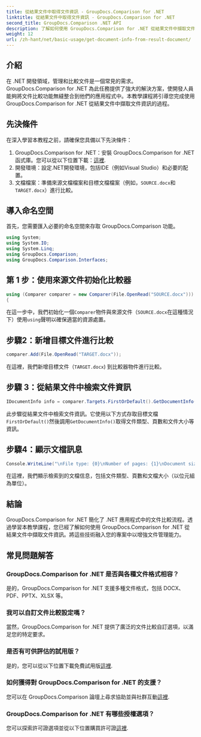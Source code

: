 ```yaml
---
title: 從結果文件中取得文件資訊 - GroupDocs.Comparison for .NET
linktitle: 從結果文件中取得文件資訊 - GroupDocs.Comparison for .NET
second_title: GroupDocs.Comparison .NET API
description: 了解如何使用 GroupDocs.Comparison for .NET 從結果文件中擷取文件資訊。為 .NET 開發人員解釋了簡單的步驟。
weight: 12
url: /zh-hant/net/basic-usage/get-document-info-from-result-document/
---
```

## 介紹
在 .NET 開發領域，管理和比較文件是一個常見的需求。 GroupDocs.Comparison for .NET 為此任務提供了強大的解決方案，使開發人員能夠將文件比較功能無縫整合到他們的應用程式中。本教學課程將引導您完成使用 GroupDocs.Comparison for .NET 從結果文件中擷取文件資訊的過程。 
## 先決條件
在深入學習本教程之前，請確保您具備以下先決條件：
1. GroupDocs.Comparison for .NET：安裝 GroupDocs.Comparison for .NET 函式庫。您可以從以下位置下載：[這裡](https://releases.groupdocs.com/comparison/net/).
2. 開發環境：設定.NET開發環境，包括IDE（例如Visual Studio）和必要的配置。
3. 文檔檔案：準備來源文檔檔案和目標文檔檔案（例如，`SOURCE.docx`和`TARGET.docx`）進行比較。

## 導入命名空間
首先，您需要匯入必要的命名空間來存取 GroupDocs.Comparison 功能。

```csharp
using System;
using System.IO;
using System.Linq;
using GroupDocs.Comparison;
using GroupDocs.Comparison.Interfaces;
```

## 第 1 步：使用來源文件初始化比較器
```csharp
using (Comparer comparer = new Comparer(File.OpenRead("SOURCE.docx")))
{
```
在這一步中，我們初始化一個`Comparer`物件與來源文件（`SOURCE.docx`在這種情況下）使用`using`聲明以確保適當的資源處置。
## 步驟2：新增目標文件進行比較
```csharp
comparer.Add(File.OpenRead("TARGET.docx"));
```
在這裡，我們新增目標文件（`TARGET.docx`) 到比較器物件進行比較。
## 步驟 3：從結果文件中檢索文件資訊
```csharp
IDocumentInfo info = comparer.Targets.FirstOrDefault().GetDocumentInfo();
```
此步驟從結果文件中檢索文件資訊。它使用以下方式存取目標文檔`FirstOrDefault()`然後調用`GetDocumentInfo()`取得文件類型、頁數和文件大小等資訊。
## 步驟4：顯示文檔訊息
```csharp
Console.WriteLine("\nFile type: {0}\nNumber of pages: {1}\nDocument size: {2} bytes", info.FileType, info.PageCount, info.Size);
```
在這裡，我們顯示檢索到的文檔信息，包括文件類型、頁數和文檔大小（以位元組為單位）。

## 結論
GroupDocs.Comparison for .NET 簡化了 .NET 應用程式中的文件比較流程。透過學習本教學課程，您已經了解如何使用 GroupDocs.Comparison for .NET 從結果文件中擷取文件資訊。將這些技術融入您的專案中以增強文件管理能力。
## 常見問題解答
### GroupDocs.Comparison for .NET 是否與各種文件格式相容？
是的，GroupDocs.Comparison for .NET 支援多種文件格式，包括 DOCX、PDF、PPTX、XLSX 等。
### 我可以自訂文件比較設定嗎？
當然，GroupDocs.Comparison for .NET 提供了廣泛的文件比較自訂選項，以滿足您的特定要求。
### 是否有可供評估的試用版？
是的，您可以從以下位置下載免費試用版[這裡](https://releases.groupdocs.com/).
### 如何獲得對 GroupDocs.Comparison for .NET 的支援？
您可以在 GroupDocs.Comparison 論壇上尋求協助並與社群互動[這裡](https://forum.groupdocs.com/c/comparison/12).
### GroupDocs.Comparison for .NET 有哪些授權選項？
您可以探索許可證選項並從以下位置購買許可證[這裡](https://purchase.groupdocs.com/buy).